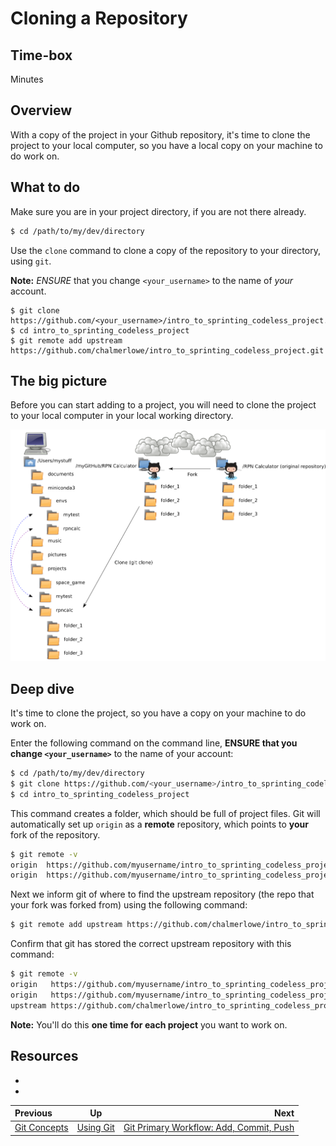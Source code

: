 # Cloning a Repository


## Time-box

<XX> Minutes


## Overview

With a copy of the project in your Github repository, it's time to clone the project to your local computer, so you have a local copy on your machine to do work on.


## What to do

Make sure you are in your project directory, if you are not there already.

```bash
$ cd /path/to/my/dev/directory
```

Use the `clone` command to clone a copy of the repository to your directory, using `git`.

**Note:** *ENSURE* that you change `<your_username>` to the name of *your* account.
```
$ git clone https://github.com/<your_username>/intro_to_sprinting_codeless_project.git
$ cd intro_to_sprinting_codeless_project
$ git remote add upstream https://github.com/chalmerlowe/intro_to_sprinting_codeless_project.git
```




## The big picture

Before you can start adding to a project, you will need to clone the project to your local computer in your local working directory.

![cloning](images/git.png)


## Deep dive

It's time to clone the project, so you have a copy on your machine to do work on.

Enter the following command on the command line, **ENSURE that you change `<your_username>`** to the name of your account:

```bash
$ cd /path/to/my/dev/directory
$ git clone https://github.com/<your_username>/intro_to_sprinting_codeless_project.git
$ cd intro_to_sprinting_codeless_project
```

This command creates a folder, which should be full of project files. Git will automatically set up `origin` as a **remote** repository, which points to **your** fork of the repository.

```bash
$ git remote -v
origin  https://github.com/myusername/intro_to_sprinting_codeless_project (fetch)
origin  https://github.com/myusername/intro_to_sprinting_codeless_project (push)
```

Next we inform git of where to find the upstream repository (the repo that your fork was forked from) using the following command:

```bash
$ git remote add upstream https://github.com/chalmerlowe/intro_to_sprinting_codeless_project.git
```

Confirm that git has stored the correct upstream repository with this command:

```bash
$ git remote -v
origin   https://github.com/myusername/intro_to_sprinting_codeless_project (fetch)
origin   https://github.com/myusername/intro_to_sprinting_codeless_project (push)
upstream https://github.com/chalmerlowe/intro_to_sprinting_codeless_project (fetch)
```

**Note:** You'll do this **one time for each project** you want to work on.


## Resources

* [<resource name>](<resource url>)
* [<resource name>](<resource url>)


| Previous | Up | Next |
|:---------|:---:|-----:|
| [Git Concepts](./git_concepts.md) | [Using Git](./git_overview.md) | [Git Primary Workflow: Add, Commit, Push](./git_main_lifecycle.md) |
